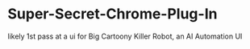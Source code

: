 # Super-Secret-Chrome-Plug-In
likely 1st pass at a ui for Big Cartoony Killer Robot, an AI Automation UI
